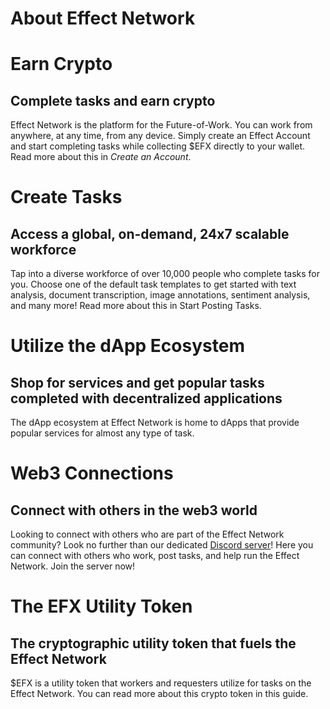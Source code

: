 # About Effect Network

# Earn Crypto

## Complete tasks and earn crypto

Effect Network is the platform for the Future-of-Work. You can work from anywhere, at any time, from any device. Simply create an Effect Account and start completing tasks while collecting $EFX directly to your wallet. Read more about this in *Create an Account*.

# Create Tasks

## Access a global, on-demand, 24x7 scalable workforce

Tap into a diverse workforce of over 10,000 people who complete tasks for you. Choose one of the default task templates to get started with text analysis, document transcription, image annotations, sentiment analysis, and many more! Read more about this in Start Posting Tasks.

# Utilize the dApp Ecosystem

## Shop for services and get popular tasks completed with decentralized applications

The dApp ecosystem at Effect Network is home to dApps that provide popular services for almost any type of task.

# Web3 Connections

## Connect with others in the web3 world

Looking to connect with others who are part of the Effect Network community? Look no further than our dedicated [Discord server](http://discord.gg/effectnetwork)! Here you can connect with others who work, post tasks, and help run the Effect Network. Join the server now!

# The EFX Utility Token

## The cryptographic utility token that fuels the Effect Network

$EFX is a utility token that workers and requesters utilize for tasks on the Effect Network. You can read more about this crypto token in this guide.
